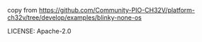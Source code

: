 copy from https://github.com/Community-PIO-CH32V/platform-ch32v/tree/develop/examples/blinky-none-os

LICENSE: Apache-2.0